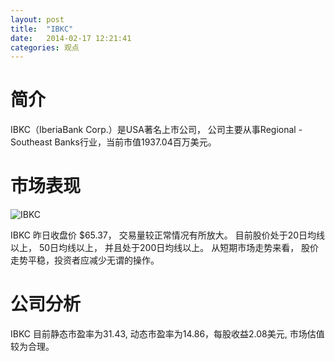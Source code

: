 ```yaml
---
layout: post
title:  "IBKC"
date:   2014-02-17 12:21:41
categories: 观点
---
```


# 简介
IBKC（IberiaBank Corp.）是USA著名上市公司，
公司主要从事Regional - Southeast Banks行业，当前市值1937.04百万美元。

# 市场表现

![IBKC](http://finviz.com/chart.ashx?t=IBKC&ty=c&ta=1&p=d&s=l)

IBKC 昨日收盘价 $65.37，
交易量较正常情况有所放大。
目前股价处于20日均线以上，
50日均线以上，
并且处于200日均线以上。
从短期市场走势来看，
股价走势平稳，投资者应减少无谓的操作。

# 公司分析
IBKC 目前静态市盈率为31.43, 动态市盈率为14.86，每股收益2.08美元,
市场估值较为合理。
